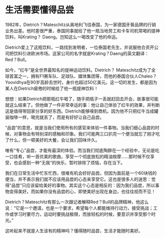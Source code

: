 # 生活需要懂得品尝

1982年，Dietrich？Mateschitz从奥地利飞往泰国，为一家德国牙膏品牌的行销业务出差。他时差很严重，泰国同事就给了他一瓶当地劳工和卡车司机常喝的提神饮料，叫Krating？ Daeng。岂知这么一喝改变了他的命运。 

Dietrich爱上了这瓶饮料，一路找到发明者，一位泰国老先生，并说服他合资开公司把饮料引进欧洲市场。这家公司的名字就是Krating？Daeng的英文翻译：Red？Bull。 

如今，“红牛”是全世界最知名的提神运动饮料。Dietrich？ Mateschitz成为了全球首富之一，拥有F1赛车队、足球队、媒体集团等，而他的泰国合伙人Chaleo？Yoovidhya在90岁高龄去世时，身价也超过50亿美元。这一切的发生，都是因为某人在Dietrich疲倦的时候给了他一瓶提神饮料！ 

想想：如果Dietrich把那瓶红牛喝了，随手把瓶子一丢就赶回去开会，故事很可能就这么结束了。但他做了一件非常幸运的事：他让自己体验了红牛的效果，并判断这是值得带回家分享的好东西。Dietrich能够嗅到商机，因为他不只把红牛当成罐装咖啡一样，喝完就丢了，而是有好好让自己品尝。 

“品尝”的意思，就是当我们使用所有的感官来体验一件事物。当我们细心品尝的时候，对事物会有特别深的感触和印象。我们可能两三口扒完一个便当就忘了刚才吃了什么，但一顿美好的大餐，会让我们回味许久。 

唯有“专心”品尝，才能有最深的体验。而当我们彻底陶醉在一个经验中，无论是吃一口佳肴，听一首优美的歌曲，享受一个彻底放松的精油按摩……那时候不仅享受，也会感到一种“无我”的快乐，暂时排除了烦恼，存在当下。 

我们在日常生活中忙东忙西，很难有机会好好品尝。但因为面前是一个60块钱的便当，并不表示我们就不应该用品尝的心态来享受它。这也是很多人的迷思：觉得“品尝”只应该留给美好的事物。其实这个心态是相反的：因为我们品尝，所以事物变得美好。而如果你没有品尝的心，即使美好出现在身边，也往往视而不见！ 

Dietrich？Mateschitz有那么一次跟记者解释Red？Bull的品牌精神，他这么说：“它是一个邀请，也是一个要求，希望每个人都能维持行动力，接受挑战；工作或学习时要尽力，运动时要挑战极限，而放轻松的时候，要意识并享受那个时光。” 

这听起来不就是人生该有的精神吗？懂得随时品尝，生活才能随时美好。